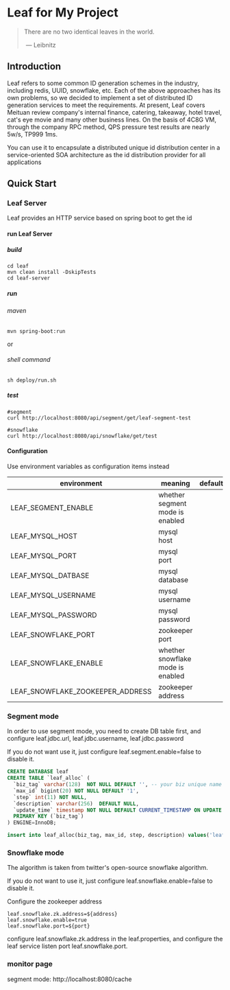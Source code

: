 # Leaf for My Project

> There are no two identical leaves in the world.
>
> ​               — Leibnitz

## Introduction

Leaf refers to some common ID generation schemes in the industry, including redis, UUID, snowflake, etc.
Each of the above approaches has its own problems, so we decided to implement a set of distributed ID generation services to meet the requirements.
At present, Leaf covers Meituan review company's internal finance, catering, takeaway, hotel travel, cat's eye movie and many other business lines. On the basis of 4C8G VM, through the company RPC method, QPS pressure test results are nearly 5w/s, TP999 1ms.

You can use it to encapsulate a distributed unique id distribution center in a service-oriented SOA architecture as the id distribution provider for all applications

## Quick Start

### Leaf Server

Leaf provides an HTTP service based on spring boot to get the id

#### run Leaf Server

##### build

```shell
cd leaf
mvn clean install -DskipTests
cd leaf-server
```

##### run
###### maven

```shell
mvn spring-boot:run
```

or 
###### shell command

```shell
sh deploy/run.sh
```

##### test

```shell
#segment
curl http://localhost:8080/api/segment/get/leaf-segment-test

#snowflake
curl http://localhost:8080/api/snowflake/get/test
```

#### Configuration

Use environment variables as configuration items instead

| environment                       | meaning                           | default  |
| --------------------------------- | --------------------------------- | -------- |
| LEAF_SEGMENT_ENABLE               | whether segment mode is enabled   |          |
| LEAF_MYSQL_HOST                   | mysql host                        |          |
| LEAF_MYSQL_PORT                   | mysql port                        |          |
| LEAF_MYSQL_DATBASE                | mysql database                    |          |
| LEAF_MYSQL_USERNAME               | mysql username                    |          |
| LEAF_MYSQL_PASSWORD               | mysql password                    |          |
| LEAF_SNOWFLAKE_PORT               | zookeeper port                    |          |
| LEAF_SNOWFLAKE_ENABLE             | whether snowflake mode is enabled |          |
| LEAF_SNOWFLAKE_ZOOKEEPER_ADDRESS  | zookeeper address                 |          |

### Segment mode 

In order to use segment mode, you need to create DB table first, and configure leaf.jdbc.url, leaf.jdbc.username, leaf.jdbc.password

If you do not want use it, just configure leaf.segment.enable=false to disable it.

```sql
CREATE DATABASE leaf
CREATE TABLE `leaf_alloc` (
  `biz_tag` varchar(128)  NOT NULL DEFAULT '', -- your biz unique name
  `max_id` bigint(20) NOT NULL DEFAULT '1',
  `step` int(11) NOT NULL,
  `description` varchar(256)  DEFAULT NULL,
  `update_time` timestamp NOT NULL DEFAULT CURRENT_TIMESTAMP ON UPDATE CURRENT_TIMESTAMP,
  PRIMARY KEY (`biz_tag`)
) ENGINE=InnoDB;

insert into leaf_alloc(biz_tag, max_id, step, description) values('leaf-segment-test', 1, 2000, 'Test leaf Segment Mode Get Id')
```
### Snowflake mode 

The algorithm is taken from twitter's open-source snowflake algorithm.

If you do not want to use it, just configure leaf.snowflake.enable=false to disable it.

Configure the zookeeper address

```
leaf.snowflake.zk.address=${address}
leaf.snowflake.enable=true
leaf.snowflake.port=${port}
```

configure leaf.snowflake.zk.address in the leaf.properties, and configure the leaf service listen port leaf.snowflake.port.

### monitor page

segment mode: http://localhost:8080/cache
